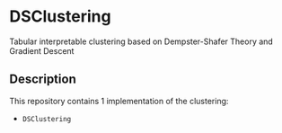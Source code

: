 # DSClustering

Tabular interpretable clustering based on Dempster-Shafer Theory and 
Gradient Descent


## Description

This repository contains 1 implementation of the clustering:

- `DSClustering`
